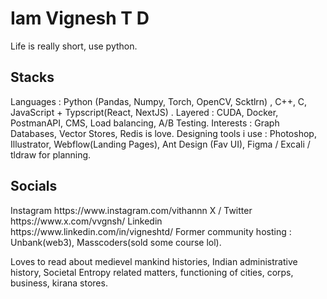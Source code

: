 <h1> Iam Vignesh T D </h1>
Life is really short, use python. 
<h2> Stacks </h2>
Languages : Python (Pandas, Numpy, Torch, OpenCV, Scktlrn) , C++, C, JavaScript + Typscript(React, NextJS) .
Layered : CUDA, Docker, PostmanAPI, CMS, Load balancing, A/B Testing.
Interests : Graph Databases, Vector Stores, Redis is love.
Designing tools i use : Photoshop, Illustrator, Webflow(Landing Pages), Ant Design (Fav UI), Figma / Excali / tldraw for planning. 
 

<h2> Socials </h2>
Instagram https://www.instagram.com/vithannn 
X / Twitter https://www.x.com/vvgnsh/
Linkedin https://www.linkedin.com/in/vigneshtd/
Former community hosting : Unbank(web3), Masscoders(sold some course lol).

Loves to read about medievel mankind histories, Indian administrative history, Societal Entropy related matters, functioning of cities, corps, business, kirana stores.
